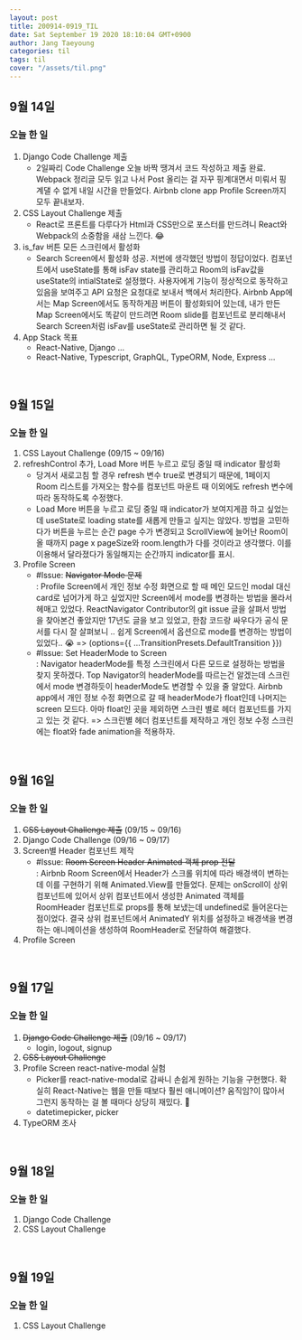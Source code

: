 ```yaml
---
layout: post
title: 200914-0919_TIL
date: Sat September 19 2020 18:10:04 GMT+0900
author: Jang Taeyoung
categories: til
tags: til
cover: "/assets/til.png"
---
```


## 9월 14일

### 오늘 한 일

1. Django Code Challenge 제출
   - 2일짜리 Code Challenge 오늘 바짝 땡겨서 코드 작성하고 제출 완료. Webpack 정리글 모두 읽고 나서 Post 올리는 걸 자꾸 핑계대면서 미뤄서 핑계댈 수 없게 내일 시간을 만들었다. Airbnb clone app Profile Screen까지 모두 끝내보자.
2. CSS Layout Challenge 제출
   - React로 프론트를 다루다가 Html과 CSS만으로 포스터를 만드려니 React와 Webpack의 소중함을 새삼 느낀다. 😂
3. is_fav 버튼 모든 스크린에서 활성화
   - Search Screen에서 활성화 성공. 저번에 생각했던 방법이 정답이었다. 컴포넌트에서 useState를 통해 isFav state를 관리하고 Room의 isFav값을 useState의 intialState로 설정했다. 사용자에게 기능이 정상적으로 동작하고 있음을 보여주고 API 요청은 요청대로 보내서 백에서 처리한다. Airbnb App에서는 Map Screen에서도 동작하게끔 버튼이 활성화되어 있는데, 내가 만든 Map Screen에서도 똑같이 만드려면 Room slide를 컴포넌트로 분리해내서 Search Screen처럼 isFav를 useState로 관리하면 될 것 같다.
4. App Stack 목표
   - React-Native, Django ...
   - React-Native, Typescript, GraphQL, TypeORM, Node, Express ...

<br />

## 9월 15일

### 오늘 한 일

1. CSS Layout Challenge (09/15 ~ 09/16)
2. refreshControl 추가, Load More 버튼 누르고 로딩 중일 때 indicator 활성화
   - 당겨서 새로고침 할 경우 refresh 변수 true로 변경되기 때문에, 1페이지 Room 리스트를 가져오는 함수를 컴포넌트 마운트 때 이외에도 refresh 변수에 따라 동작하도록 수정했다.
   - Load More 버튼을 누르고 로딩 중일 때 indicator가 보여지게끔 하고 싶었는데 useState로 loading state를 새롭게 만들고 싶지는 않았다. 방법을 고민하다가 버튼을 누르는 순간 page 수가 변경되고 ScrollView에 늘어난 Room이 올 때까지 page x pageSize와 room.length가 다를 것이라고 생각했다. 이를 이용해서 달라졌다가 동일해지는 순간까지 indicator를 표시.
3. Profile Screen
   - #Issue: ~~Navigator Mode 문제~~ <br /> : Profile Screen에서 개인 정보 수정 화면으로 할 때 메인 모드인 modal 대신 card로 넘어가게 하고 싶었지만 Screen에서 mode를 변경하는 방법을 몰라서 헤매고 있었다. ReactNavigator Contributor의 git issue 글을 살펴서 방법을 찾아본건 좋았지만 17년도 글을 보고 있었고, 한참 코드랑 싸우다가 공식 문서를 다시 잘 살펴보니 .. 쉽게 Screen에서 옵션으로 mode를 변경하는 방법이 있었다.. 😭 => (options={{ ...TransitionPresets.DefaultTransition }})
   - #Issue: Set HeaderMode to Screen <br /> : Navigator headerMode를 특정 스크린에서 다른 모드로 설정하는 방법을 찾지 못하겠다. Top Navigator의 headerMode를 따르는건 알겠는데 스크린에서 mode 변경하듯이 headerMode도 변경할 수 있을 줄 알았다. Airbnb app에서 개인 정보 수정 화면으로 갈 때 headerMode가 float인데 나머지는 screen 모드다. 아마 float인 곳을 제외하면 스크린 별로 헤더 컴포넌트를 가지고 있는 것 같다. => 스크린별 헤더 컴포넌트를 제작하고 개인 정보 수정 스크린에는 float와 fade animation을 적용하자.

<br />

## 9월 16일

### 오늘 한 일

1. ~~CSS Layout Challenge 제출~~ (09/15 ~ 09/16)
2. Django Code Challenge (09/16 ~ 09/17)
3. Screen별 Header 컴포넌트 제작
   - #Issue: ~~Room Screen Header Animated 객체 prop 전달~~ <br /> : Airbnb Room Screen에서 Header가 스크롤 위치에 따라 배경색이 변하는데 이를 구현하기 위해 Animated.View를 만들었다. 문제는 onScroll이 상위 컴포넌트에 있어서 상위 컴포넌트에서 생성한 Animated 객체를 RoomHeader 컴포넌트로 props를 통해 보냈는데 undefined로 들어온다는 점이었다. 결국 상위 컴포넌트에서 AnimatedY 위치를 설정하고 배경색을 변경하는 애니메이션을 생성하여 RoomHeader로 전달하여 해결했다.
4. Profile Screen

<br />

## 9월 17일

### 오늘 한 일

1. ~~Django Code Challenge 제출~~ (09/16 ~ 09/17)
   - login, logout, signup
2. ~~CSS Layout Challenge~~
3. Profile Screen react-native-modal 실험
   - Picker를 react-native-modal로 감싸니 손쉽게 원하는 기능을 구현했다. 확실히 React-Native는 웹을 만들 때보다 훨씬 애니메이션? 움직임?이 많아서 그런지 동작하는 걸 볼 때마다 상당히 재밌다. 😤
   - datetimepicker, picker
4. TypeORM 조사

<br />

## 9월 18일

### 오늘 한 일

1. Django Code Challenge
2. CSS Layout Challenge

<br />

## 9월 19일

### 오늘 한 일

1. CSS Layout Challenge
